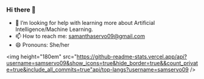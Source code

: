 ### Hi there 👋

<!--
**Vivien707/Vivien707** is a ✨ _special_ ✨ repository because its `README.md` (this file) appears on your GitHub profile. -->

<!-- Here are some ideas to get you started:

- 🔭 I’m currently working on ..
- 🌱 I’m currently learning 
- 👯 I’m looking to collaborate on ... -->
<!-- - 💬 Ask me about ... -->
- 🤔 I’m looking for help with learning more about Artificial Intelligence/Machine Learning.
- 📫 How to reach me: samanthaservo09@gmail.com
- 😄 Pronouns: She/her
<!--- ⚡ Fun fact: ...-->


<img height="180em" src="https://github-readme-stats.vercel.app/api?username=samservo09&show_icons=true&hide_border=true&&count_private=true&include_all_commits=true"api/top-langs?username=samservo09 />
